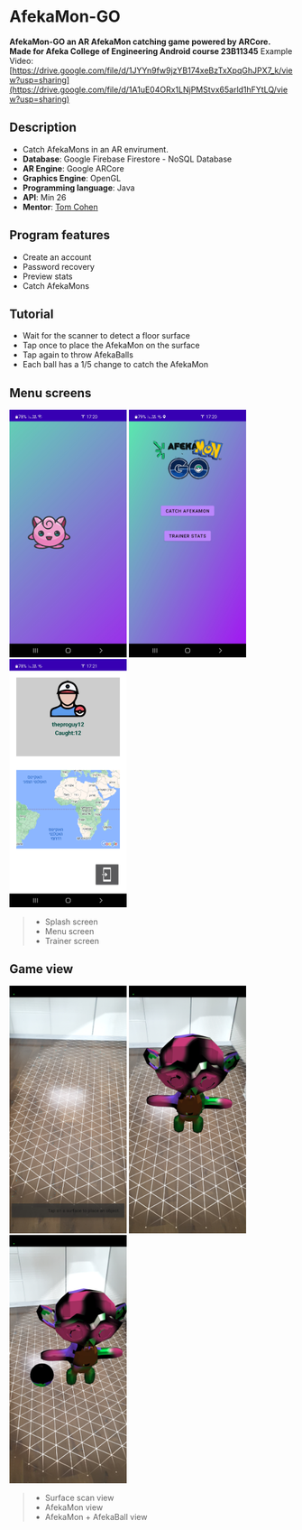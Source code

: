 # AfekaMon-GO
**AfekaMon-GO an AR AfekaMon catching game powered by ARCore.**
**Made for Afeka College of Engineering Android course 23B11345**
Example Video: 
[https://drive.google.com/file/d/1JYYn9fw9jzYB174xeBzTxXpqGhJPX7_k/view?usp=sharing](https://drive.google.com/file/d/1A1uE04ORx1LNjPMStvx65arld1hFYtLQ/view?usp=sharing)

## Description
- Catch AfekaMons in an AR envirument.
- **Database**: Google Firebase Firestore - NoSQL Database
- **AR Engine**: Google ARCore
- **Graphics Engine**: OpenGL
- **Programming language**: Java
- **API**: Min 26
- **Mentor**: [Tom Cohen](https://github.com/tomco2210/ "Tom Cohen")

## Program features
- Create an account
- Password recovery
- Preview stats
- Catch AfekaMons

## Tutorial
-  Wait for the scanner to detect a floor surface
-  Tap once to place the AfekaMon on the surface
-  Tap again to throw AfekaBalls
-  Each ball has a 1/5 change to catch the AfekaMon

## Menu screens
<img src = "https://github.com/YonatanShaked/AfekaMon-GO/blob/main/Screenshots/Screenshot_Splash.jpg?raw=true" width ="208" /> <img src = "https://github.com/YonatanShaked/AfekaMon-GO/blob/main/Screenshots/Screenshot_menu.jpg?raw=true" width ="208" /><img src = "https://github.com/YonatanShaked/AfekaMon-GO/blob/main/Screenshots/Screenshot_Trainer.jpg?raw=true" width ="208" />

> - Splash screen
>- Menu screen
>- Trainer screen

## Game view
<img src = "https://github.com/YonatanShaked/AfekaMon-GO/blob/main/Screenshots/Screenshot_Surface.jpg?raw=true" width ="208" /> <img src = "https://github.com/YonatanShaked/AfekaMon-GO/blob/main/Screenshots/Screenshot_AfekaMon.jpg?raw=true" width ="208" /><img src = "https://github.com/YonatanShaked/AfekaMon-GO/blob/main/Screenshots/Screenshot_AfekaBall.jpg?raw=true" width ="208" />

> - Surface scan view
>- AfekaMon view
>- AfekaMon + AfekaBall view
